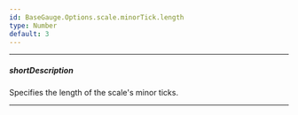 ```yaml
---
id: BaseGauge.Options.scale.minorTick.length
type: Number
default: 3
---
```

---
##### shortDescription
Specifies the length of the scale's minor ticks.

---
